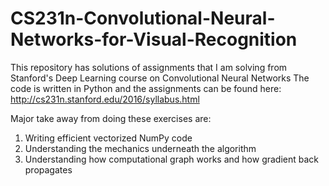 # CS231n-Convolutional-Neural-Networks-for-Visual-Recognition
This repository has solutions of assignments that I am solving from Stanford's Deep Learning course on Convolutional Neural Networks
The code is written in Python and the assignments can be found here:
http://cs231n.stanford.edu/2016/syllabus.html

Major take away from doing these exercises are:
1. Writing efficient vectorized NumPy code
2. Understanding the mechanics underneath the algorithm
3. Understanding how computational graph works and how gradient back propagates
